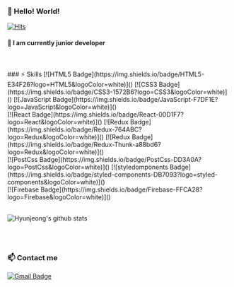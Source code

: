 ### 👋 Hello! World!
[![Hits](https://hits.seeyoufarm.com/api/count/incr/badge.svg?url=https%3A%2F%2Fgithub.com%2FPark1016&count_bg=%2379C83D&title_bg=%23555555&icon=&icon_color=%23E7E7E7&title=hits&edge_flat=false)](https://hits.seeyoufarm.com)
#### 🌱 I am currently junior developer
<br />
<br />
### ⚡ Skills
[![HTML5 Badge](https://img.shields.io/badge/HTML5-E34F26?logo=HTML5&logoColor=white)]()
[![CSS3 Badge](https://img.shields.io/badge/CSS3-1572B6?logo=CSS3&logoColor=white)]()
[![JavaScript Badge](https://img.shields.io/badge/JavaScript-F7DF1E?logo=JavaScript&logoColor=white)]()<br/>
[![React Badge](https://img.shields.io/badge/React-00D1F7?logo=React&logoColor=white)]()
[![Redux Badge](https://img.shields.io/badge/Redux-764ABC?logo=Redux&logoColor=white)]()
[![Redux Badge](https://img.shields.io/badge/Redux-Thunk-a88bd6?logo=Redux&logoColor=white)]()<br/>
[![PostCss Badge](https://img.shields.io/badge/PostCss-DD3A0A?logo=PostCss&logoColor=white)]()
[![styledomponents Badge](https://img.shields.io/badge/styled-components-DB7093?logo=styled-components&logoColor=white)]()<br/>
[![Firebase Badge](https://img.shields.io/badge/Firebase-FFCA28?logo=Firebase&logoColor=white)]()

<br />
<br />

<!--
**Park1016/Park1016** is a ✨ _special_ ✨ repository because its `README.md` (this file) appears on your GitHub profile.

Here are some ideas to get you started:

- 🔭 I’m currently working on ...
- 🌱 I’m currently learning Python, DL, ML, Java, Web, AWS
- 💬 Ask me about ...
- 📫 How to reach me: ...
- 😄 Pronouns: ...
- ⚡ Fun fact: ...
-->

![Hyunjeong's github stats](https://github-readme-stats.vercel.app/api?username=Park1016&show_icons=true&theme=dracula)

<br />
<br />

### 📫 Contact me
[![Gmail Badge](https://img.shields.io/badge/Gmail-d14836?logo=Gmail&logoColor=white&link=mailto:guohjp@gmail.com)](mailto:guohjp@gmail.com)
